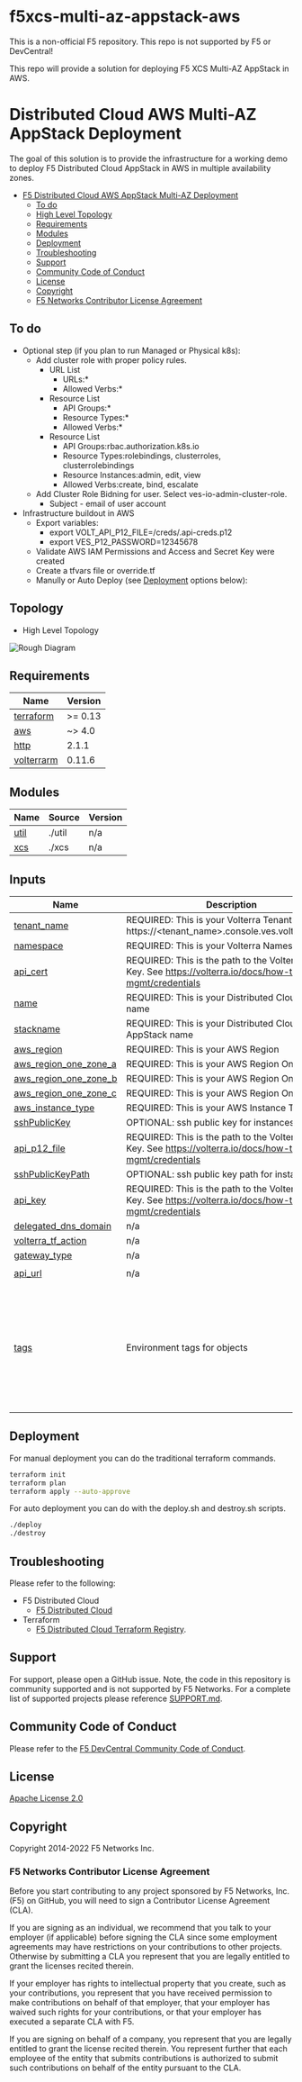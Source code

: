 # f5xcs-multi-az-appstack-aws

This is a non-official F5 repository.  This repo is not supported by F5 or DevCentral!

This repo will provide a solution for deploying F5 XCS Multi-AZ AppStack in AWS.

# Distributed Cloud AWS Multi-AZ AppStack Deployment

The goal of this solution is to provide the infrastructure for a working demo to deploy F5 Distributed Cloud AppStack in AWS in multiple availability zones.
<!--TOC-->

- [F5 Distributed Cloud AWS AppStack Multi-AZ Deployment](#f5-distribued-cloud-aws-appstack-multi-zone-deployment)
  - [To do](#to-do)
  - [High Level Topology](#topology)
  - [Requirements](#requirements)
  - [Modules](#modules)
  - [Deployment](#deployment)
  - [Troubleshooting](#troubleshooting)
  - [Support](#support)
  - [Community Code of Conduct](#community-code-of-conduct)
  - [License](#license)
  - [Copyright](#copyright)
  - [F5 Networks Contributor License Agreement](#f5-networks-contributor-license-agreement)

<!--TOC-->

## To do

- Optional step (if you plan to run Managed or Physical k8s):
    - Add cluster role with proper policy rules.
        - URL List
            - URLs:*
            - Allowed Verbs:*
        - Resource List
            - API Groups:*
            - Resource Types:*
            - Allowed Verbs:*
        - Resource List
            - API Groups:rbac.authorization.k8s.io
            - Resource Types:rolebindings, clusterroles, clusterrolebindings
            - Resource Instances:admin, edit, view
            - Allowed Verbs:create, bind, escalate
    - Add Cluster Role Bidning for user.  Select ves-io-admin-cluster-role.
        - Subject - email of user account
- Infrastructure buildout in AWS
    - Export variables:
        - export VOLT_API_P12_FILE=/creds/.api-creds.p12
        - export VES_P12_PASSWORD=12345678
    - Validate AWS IAM Permissions and Access and Secret Key were created
    - Create a tfvars file or override.tf
    - Manully or Auto Deploy (see [Deployment](#deployment) options below):

## Topology
- High Level Topology 

![Rough Diagram](/images/AWS-AppStack.png)

<!-- BEGINNING OF PRE-COMMIT-TERRAFORM DOCS HOOK -->
## Requirements

| Name | Version |
|------|---------|
| <a name="requirement_terraform"></a> [terraform](#requirement\_terraform) | >= 0.13 |
| <a name="requirement_google"></a> [aws](#requirement\_aws) | ~> 4.0 |
| <a name="requirement_http"></a> [http](#requirement\_http) | 2.1.1 |
| <a name="requirement_volterrarm"></a> [volterrarm](#requirement\_volterrarm) | 0.11.6 |

## Modules

| Name | Source | Version |
|------|--------|---------|
| <a name="module_util"></a> [util](#module\_util) | ./util | n/a |
| <a name="module_xcs"></a> [xcs](#module\_xcs) | ./xcs | n/a |

## Inputs

| Name | Description | Type | Default |
|------|-------------|------|---------|
| <a name="input_tenant_name"></a> [tenant\_name](#input\_tenant\_name) | REQUIRED:  This is your Volterra Tenant Name:  https://<tenant\_name>.console.ves.volterra.io/api | `string` | `"f5-xc-lab-app"` |
| <a name="input_namespace"></a> [namespace](#input\_namespace) | REQUIRED:  This is your Volterra Namespace | `string` | `"app1-dev"` |
| <a name="input_api_cert"></a> [api\_cert](#input\_api\_cert) | REQUIRED:  This is the path to the Volterra API Key.  See https://volterra.io/docs/how-to/user-mgmt/credentials | `string` | `"./creds/api2.cer"` |
| <a name="name"></a> [name](#inputs\_name) | REQUIRED:  This is your Distributed Cloud prefix name | `string` | `"cust-provided"` |
| <a name="stack_name"></a> [stackname](#inputs\_stack\_name) | REQUIRED:  This is your Distributed Cloud AppStack name | `string` | `"aws-app-stack"` |
| <a name="aws_region"></a> [aws_region](#inputs\_aws\_region) | REQUIRED:  This is your AWS Region | `string` | `"us-east-2"` |
| <a name="aws_region_one_zone_a"></a> [aws_region_one_zone_a](#inputs\_aws\_region\_one\_zone\_a) | REQUIRED:  This is your AWS Region One AZ A| `string` | `"us-east2a"` |
| <a name="aws_region_one_zone_b"></a> [aws_region_one_zone_b](#inputs\_aws\_region\_one\_zone\_b) | REQUIRED:  This is your AWS Region One AZ B| `string` | `"us-east2b"` |
| <a name="aws_region_one_zone_c"></a> [aws_region_one_zone_c](#inputs\_aws\_region\_one\_zone\_c) | REQUIRED:  This is your AWS Region One AZ C| `string` | `"us-east2c"` |
| <a name="aws_instance_type"></a> [aws_instance_type](#inputs\_aws\_instance\_type) | REQUIRED:  This is your AWS Instance Type | `string` | `"n1-stnadard-4"` |
| <a name="input_sshPublicKey"></a> [sshPublicKey](#input\_sshPublicKey) | OPTIONAL: ssh public key for instances | `string` | `""` |
| <a name="input_api_p12_file"></a> [api\_p12\_file](#input\_api\_p12\_file) | REQUIRED:  This is the path to the Volterra API Key.  See https://volterra.io/docs/how-to/user-mgmt/credentials | `string` | `"./creds/f5-xc-lab-app.console.ves.volterra.io.api-creds.p12"` |
| <a name="input_sshPublicKeyPath"></a> [sshPublicKeyPath](#input\_sshPublicKeyPath) | OPTIONAL: ssh public key path for instances | `string` | `"./creds/id_rsa.pub"` |
| <a name="input_api_key"></a> [api\_key](#input\_api\_key) | REQUIRED:  This is the path to the Volterra API Key.  See https://volterra.io/docs/how-to/user-mgmt/credentials | `string` | `"./creds/api.key"` |
| <a name="input_delegated_dns_domain"></a> [delegated\_dns\_domain](#input\_delegated\_dns\_domain) | n/a | `string` | `"user-defined"` |
| <a name="input_volterra_tf_action"></a> [volterra\_tf\_action](#input\_volterra\_tf\_action) | n/a | `string` | `"apply"` |
| <a name="input_gateway_type"></a> [gateway\_type](#input\_gateway\_type) | n/a | `string` | `"voltstack_cluster"` |
| <a name="api_url"></a> [api\_url](#input\_api\_url) | n/a | `string` | `"https://tenant-name.console.ves.volterra.io/api"` |
<a name="input_tags"></a> [tags](#input\_tags) | Environment tags for objects | `map(string)` | <pre>{<br>  "application": "f5app",<br>  "costcenter": "f5costcenter",<br>  "creator": "Terraform",<br>  "delete": "True",<br>  "environment": "gcp",<br>  "group": "f5group",<br>  "owner": "f5owner",<br>  "purpose": "public"<br>}</pre> | 

## Deployment

For manual deployment you can do the traditional terraform commands.

```bash
terraform init
terraform plan
terraform apply --auto-approve
```

For auto deployment you can do with the deploy.sh and destroy.sh scripts.

```bash
./deploy
./destroy
```

## Troubleshooting

Please refer to the following: 
- F5 Distributed Cloud
    - [F5 Distributed Cloud](https://docs.cloud.f5.com/docs/)
- Terraform
    - [F5 Distributed Cloud Terraform Registry](https://registry.terraform.io/providers/volterraedge/volterra/latest/docs).

## Support

For support, please open a GitHub issue.  Note, the code in this repository is community supported and is not supported by F5 Networks.  For a complete list of supported projects please reference [SUPPORT.md](SUPPORT.md).

## Community Code of Conduct

Please refer to the [F5 DevCentral Community Code of Conduct](code_of_conduct.md).

## License

[Apache License 2.0](LICENSE)

## Copyright

Copyright 2014-2022 F5 Networks Inc.

### F5 Networks Contributor License Agreement

Before you start contributing to any project sponsored by F5 Networks, Inc. (F5) on GitHub, you will need to sign a Contributor License Agreement (CLA).

If you are signing as an individual, we recommend that you talk to your employer (if applicable) before signing the CLA since some employment agreements may have restrictions on your contributions to other projects.
Otherwise by submitting a CLA you represent that you are legally entitled to grant the licenses recited therein.

If your employer has rights to intellectual property that you create, such as your contributions, you represent that you have received permission to make contributions on behalf of that employer, that your employer has waived such rights for your contributions, or that your employer has executed a separate CLA with F5.

If you are signing on behalf of a company, you represent that you are legally entitled to grant the license recited therein.
You represent further that each employee of the entity that submits contributions is authorized to submit such contributions on behalf of the entity pursuant to the CLA.